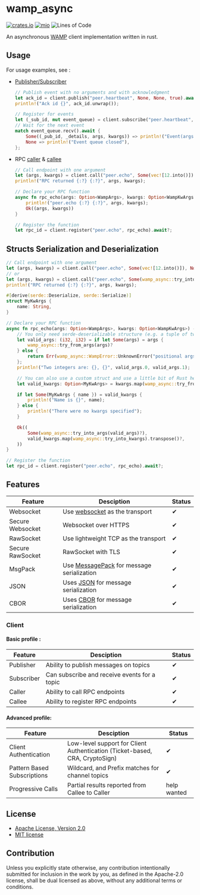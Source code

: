 # wamp_async

[![crates.io](https://img.shields.io/crates/v/wamp_async.svg)](https://crates.io/crates/wamp_async)
[![mio](https://docs.rs/wamp_async/badge.svg)](https://docs.rs/wamp_async/)
![Lines of Code](https://tokei.rs/b1/github/elast0ny/wamp_async)

An asynchronous [WAMP](https://wamp-proto.org/) client implementation written in rust.

## Usage

For usage examples, see :

- [Publisher/Subscriber](https://github.com/elast0ny/wamp_async/blob/master/examples/pubsub.rs)

  ```rust
  // Publish event with no arguments and with acknowledgment
  let ack_id = client.publish("peer.heartbeat", None, None, true).await?;
  println!("Ack id {}", ack_id.unwrap());
  ```

  ```rust
  // Register for events
  let (_sub_id, mut event_queue) = client.subscribe("peer.heartbeat", SubscribeOptions::empty()).await?;
  // Wait for the next event
  match event_queue.recv().await {
      Some((_pub_id, _details, args, kwargs)) => println!("Event(args: {:?}, kwargs: {:?})", args, kwargs),
      None => println!("Event queue closed"),
  };
  ```

- RPC [caller](https://github.com/elast0ny/wamp_async/blob/master/examples/rpc_caller.rs) & [callee](https://github.com/elast0ny/wamp_async/blob/master/examples/rpc_callee.rs)

  ```rust
  // Call endpoint with one argument
  let (args, kwargs) = client.call("peer.echo", Some(vec![12.into()]), None).await?;
  println!("RPC returned {:?} {:?}", args, kwargs);
  ```

  ```rust
  // Declare your RPC function
  async fn rpc_echo(args: Option<WampArgs>, kwargs: Option<WampKwArgs>) -> Result<(Option<WampArgs>, Option<WampKwArgs>), WampError> {
      println!("peer.echo {:?} {:?}", args, kwargs);
      Ok((args, kwargs))
  }

  // Register the function
  let rpc_id = client.register("peer.echo", rpc_echo).await?;
  ```

## Structs Serialization and Deserialization

```rust
// Call endpoint with one argument
let (args, kwargs) = client.call("peer.echo", Some(vec![12.into()]), None).await?;
// or
let (args, kwargs) = client.call("peer.echo", Some(wamp_async::try_into_args((12,))), None).await?;
println!("RPC returned {:?} {:?}", args, kwargs);
```

```rust
#[derive(serde::Deserialize, serde::Serialize)]
struct MyKwArgs {
    name: String,
}

// Declare your RPC function
async fn rpc_echo(args: Option<WampArgs>, kwargs: Option<WampKwArgs>) -> Result<(Option<WampArgs>, Option<WampKwArgs>), WampError> {
    // You only need serde-deserializable structure (e.g. a tuple of two integers)
    let valid_args: (i32, i32) = if let Some(args) = args {
        wamp_async::try_from_args(args)?
    } else {
        return Err(wamp_async::WampError::UnknownError("positional args are required".to_string()));
    };
    println!("Two integers are: {}, {}", valid_args.0, valid_args.1);

    // You can also use a custom struct and use a little bit of Rust helpers
    let valid_kwargs: Option<MyKwArgs> = kwargs.map(wamp_async::try_from_kwargs).transpose()?;

    if let Some(MyKwArgs { name }) = valid_kwargs {
        println!("Name is {}", name);
    } else {
        println!("There were no kwargs specified");
    }

    Ok((
        Some(wamp_async::try_into_args(valid_args)?),
        valid_kwargs.map(wamp_async::try_into_kwargs).transpose()?,
    ))
}

// Register the function
let rpc_id = client.register("peer.echo", rpc_echo).await?;
```

## Features

| Feature          | Desciption                                                                             | Status |
| ---------------- | -------------------------------------------------------------------------------------- | ------ |
| Websocket        | Use [websocket](https://en.wikipedia.org/wiki/WebSocket) as the transport              | ✔      |
| Secure Websocket | Websocket over HTTPS                                                                   | ✔      |
| RawSocket        | Use lightweight TCP as the transport                                                   | ✔      |
| Secure RawSocket | RawSocket with TLS                                                                     | ✔      |
| MsgPack          | Use [MessagePack](https://en.wikipedia.org/wiki/MessagePack) for message serialization | ✔      |
| JSON             | Uses [JSON](https://en.wikipedia.org/wiki/JSON#Example) for message serialization      | ✔      |
| CBOR             | Uses [CBOR](https://cbor.io/) for message serialization                                | ✔      |

### Client

#### Basic profile :

| Feature    | Desciption                                   | Status |
| ---------- | -------------------------------------------- | ------ |
| Publisher  | Ability to publish messages on topics        | ✔      |
| Subscriber | Can subscribe and receive events for a topic | ✔      |
| Caller     | Ability to call RPC endpoints                | ✔      |
| Callee     | Ability to register RPC endpoints            | ✔      |

#### Advanced profile:

| Feature                     | Desciption                                                                  | Status      |
| --------------------------- | --------------------------------------------------------------------------- | ----------- |
| Client Authentication       | Low-level support for Client Authentication (Ticket-based, CRA, CryptoSign) | ✔           |
| Pattern Based Subscriptions | Wildcard, and Prefix matches for channel topics                             | ✔           |
| Progressive Calls           | Partial results reported from Callee to Caller                              | help wanted |

## License

- [Apache License, Version 2.0](http://www.apache.org/licenses/LICENSE-2.0)
- [MIT license](http://opensource.org/licenses/MIT)

## Contribution

Unless you explicitly state otherwise, any contribution intentionally submitted
for inclusion in the work by you, as defined in the Apache-2.0 license, shall be
dual licensed as above, without any additional terms or conditions.

